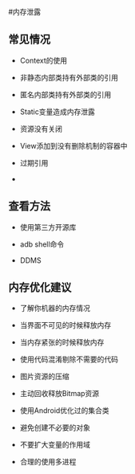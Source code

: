 #内存泄露

## 常见情况
* Context的使用

* 非静态内部类持有外部类的引用

* 匿名内部类持有外部类的引用

* Static变量造成内存泄露

* 资源没有关闭

* View添加到没有删除机制的容器中

* 过期引用

* 

## 查看方法
* 使用第三方开源库

* adb shell命令

* DDMS

## 内存优化建议
* 了解你机器的内存情况

* 当界面不可见的时候释放内存

* 当内存紧张的时候释放内存

* 使用代码混淆剔除不需要的代码

* 图片资源的压缩

* 主动回收释放Bitmap资源

* 使用Android优化过的集合类

* 避免创建不必要的对象

* 不要扩大变量的作用域

* 合理的使用多进程





